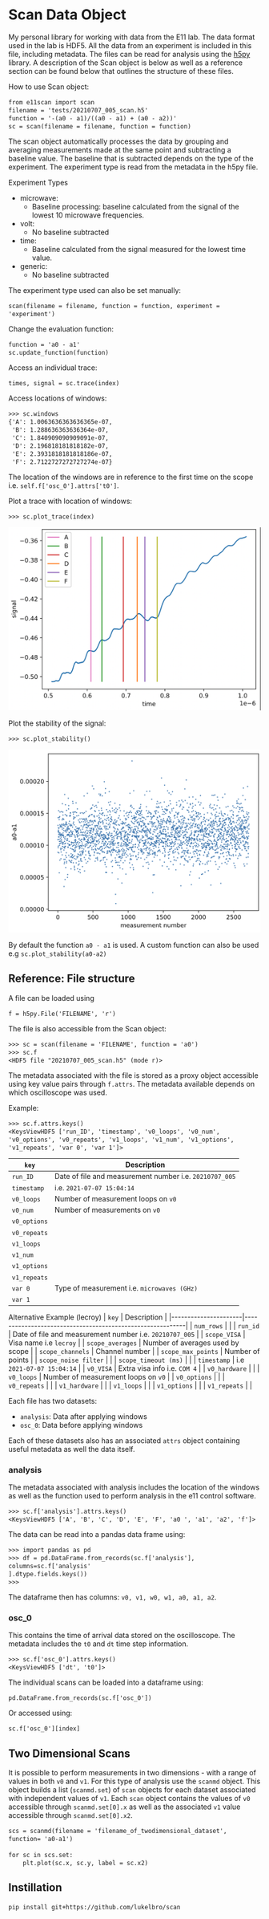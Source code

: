 # Scan Data Object
My personal library for working with data from the E11 lab. The data format used in the lab is HDF5. All the data from an experiment is included in this file, including metadata. The files can be read for analysis using the [h5py](https://www.h5py.org) library. A description of the Scan object is below as well as a reference section can be found below that outlines the structure of these files.

How to use Scan object:
```
from e11scan import scan
filename = 'tests/20210707_005_scan.h5'
function = '-(a0 - a1)/((a0 - a1) + (a0 - a2))'
sc = scan(filename = filename, function = function)
```
The scan object automatically processes the data by grouping and averaging measurements made at the same point and subtracting a baseline value. The baseline that is subtracted depends on the type of the experiment. The experiment type is read from the metadata in the h5py file.

Experiment Types
- microwave:
    - Baseline processing: baseline calculated from the signal of the lowest 10 microwave frequencies.
- volt:
    - No baseline subtracted
- time: 
    - Baseline calculated from the signal measured for the lowest time value.
- generic: 
    - No baseline subtracted

The experiment type used can also be set manually:
```
scan(filename = filename, function = function, experiment = 'experiment')
```

Change the evaluation function:
```
function = 'a0 - a1'
sc.update_function(function)
```

Access an individual trace:
```
times, signal = sc.trace(index)
```

Access locations of windows:
```
>>> sc.windows
{'A': 1.0063636363636365e-07,
 'B': 1.288636363636364e-07,
 'C': 1.840909090909091e-07,
 'D': 2.196818181818182e-07,
 'E': 2.3931818181818186e-07,
 'F': 2.7122727272727274e-07}
```
The location of the windows are in reference to the first time on the scope i.e. ``self.f['osc_0'].attrs['t0']``.

Plot a trace with location of windows:
```
>>> sc.plot_trace(index)
```
![trace_example.png](trace_example.png)

Plot the stability of the signal:
```
>>> sc.plot_stability()
```
![stability_example.png](stability_example.png)

By default the function `a0 - a1` is used. A custom function can also be used e.g `sc.plot_stability(a0-a2)`


##  Reference: File structure
A file can be loaded using 
```
f = h5py.File('FILENAME', 'r')
```
The file is also accessible from the Scan object:
```
>>> sc = scan(filename = 'FILENAME', function = 'a0')
>>> sc.f
<HDF5 file "20210707_005_scan.h5" (mode r)>

```
The metadata associated with the file is stored as a proxy object accessible using key value pairs through `f.attrs`. The metadata available depends on which oscilloscope was used.


Example:
```
>>> sc.f.attrs.keys()
<KeysViewHDF5 ['run_ID', 'timestamp', 'v0_loops', 'v0_num', 'v0_options', 'v0_repeats', 'v1_loops', 'v1_num', 'v1_options', 'v1_repeats', 'var 0', 'var 1']>
```
| `key`     |Description|
|--------------|--------------------------------------------------------|
| `run_ID`     | Date of file and measurement number i.e. `20210707_005` |
| `timestamp`  | i.e. `2021-07-07 15:04:14`                              |
| `v0_loops`   | Number of measurement loops on `v0`                    |
| `v0_num`     | Number of measurements on `v0`                        |
| `v0_options` |                                                        |
| `v0_repeats` |                                                        |
| `v1_loops`   |                                                        |
| `v1_num`     |                                                        |
| `v1_options` |                                                        |
| `v1_repeats` |                                                        |                                                |
| `var 0`      | Type of measurement i.e. `microwaves (GHz)`             |
| `var 1`      |                                                        |

Alternative Example (lecroy)
| `key`                | Description                                               |
|----------------------|-----------------------------------------------------------|
| `num_rows`           |                                                           |
| `run_id`             | Date of file and measurement number i.e.   `20210707_005` |
| `scope_VISA`         | Visa name i.e `lecroy`                                    |
| `scope_averages`     | Number of averages used by scope                          |
| `scope_channels`     | Channel number                                            |
| `scope_max_points`   | Number of points                                          |
| `scope_noise filter` |                                                           |
| `scope_timeout (ms)` |                                                           |
| `timestamp`          | i.e `2021-07-07 15:04:14`                                 |
| `v0_VISA`            | Extra visa info i.e. `COM 4`                              |
| `v0_hardware`        |                                                           |
| `v0_loops`           | Number of measurement loops on `v0`                       |
| `v0_options`         |                                                           |
| `v0_repeats`         |                                                           |
| `v1_hardware`        |                                                           |
| `v1_loops`           |                                                           |
| `v1_options`         |                                                           |
| `v1_repeats`         |                                                           |

Each file has two datasets:
- `analysis`: Data after applying windows
- `osc_0`: Data before applying windows 

Each of these datasets also has an associated `attrs` object containing useful metadata as well the data itself.

### analysis
The metadata associated with analysis includes the location of the windows as well as the function used to perform analysis in the e11 control software.

```
>>> sc.f['analysis'].attrs.keys()
<KeysViewHDF5 ['A', 'B', 'C', 'D', 'E', 'F', 'a0 ', 'a1', 'a2', 'f']>
```

The data can be read into a pandas data frame using:

```
>>> import pandas as pd
>>> df = pd.DataFrame.from_records(sc.f['analysis'], columns=sc.f['analysis'
].dtype.fields.keys())
>>>
```

The dataframe then has columns: `v0, v1, w0, w1, a0, a1, a2`.

### osc_0
This contains the time of arrival data stored on the oscilloscope. The metadata includes the `t0` and `dt` time step information.

```
>>> sc.f['osc_0'].attrs.keys()
<KeysViewHDF5 ['dt', 't0']>
```

The individual scans can be loaded into a dataframe using:
```
pd.DataFrame.from_records(sc.f['osc_0'])
```
Or accessed using:
```
sc.f['osc_0'][index]
```

## Two Dimensional Scans
It is possible to perform measurements in two dimensions - with a range of values in both `v0` and `v1`. For this type of analysis use the `scanmd` object. This object builds a list (`scanmd.set`) of `scan` objects for each dataset associated with independent values of `v1`.  Each `scan` object contains the values of `v0` accessible through `scanmd.set[0].x` as well as the associated `v1` value accessible through `scanmd.set[0].x2`.

```
scs = scanmd(filename = 'filename_of_twodimensional_dataset', function= 'a0-a1')

for sc in scs.set:
    plt.plot(sc.x, sc.y, label = sc.x2)
```

## Instillation
```
pip install git+https://github.com/lukelbro/scan
```












